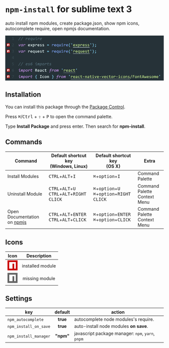 # `npm-install` for sublime text 3
auto install npm modules, create package.json, show npm icons, autocomplete require, open npmjs documentation.

![preview](https://raw.githubusercontent.com/fcannizzaro/npm-install/master/npm-install.png)

## Installation

You can install this package through the [Package Control](https://packagecontrol.io/packages/npm-install).

Press <kbd>⌘</kbd>/<kbd>Ctrl</kbd> + <kbd>⇧</kbd> + <kbd>P</kbd> to open the command palette.

Type **Install Package** and press enter. Then search for **npm-install**.

## Commands

|           Command           | Default shortcut key<br>(Windows, Linux) | Default shortcut key<br>(OS X) | Extra
|---------------------------|-------------------------------------|---------------------------|---------------------------|
|Install Modules |<kbd>CTRL</kbd>+<kbd>ALT</kbd>+<kbd>I</kbd>|<kbd>⌘</kbd>+<kbd>option</kbd>+<kbd>I</kbd>| Command Palette
|Uninstall Module|<kbd>CTRL</kbd>+<kbd>ALT</kbd>+<kbd>U</kbd><br><kbd>CTRL</kbd>+<kbd>ALT</kbd>+<kbd>RIGHT CLICK</kbd>|<kbd>⌘</kbd>+<kbd>option</kbd>+<kbd>U</kbd><br><kbd>⌘</kbd>+<kbd>option</kbd>+<kbd>RIGHT CLICK</kbd>| Command Palette<br>Context Menu
|Open Documentation on [npmjs](https://www.npmjs.com)|<kbd>CTRL</kbd>+<kbd>ALT</kbd>+<kbd>ENTER</kbd><br><kbd>CTRL</kbd>+<kbd>ALT</kbd>+<kbd>CLICK</kbd>|<kbd>⌘</kbd>+<kbd>option</kbd>+<kbd>ENTER</kbd><br><kbd>⌘</kbd>+<kbd>option</kbd>+<kbd>CLICK</kbd>| Command Palette<br>Context Menu

## Icons
| Icon |    Description   |
|:----:|:----------------:|
| ![on](https://raw.githubusercontent.com/fcannizzaro/npm-install/master/icon-on.png)   | installed module |
| ![off](https://raw.githubusercontent.com/fcannizzaro/npm-install/master/icon-off.png) |  missing module  |

## Settings

|         key           |    default    |                        action                     |
|-----------------------|:-------------:|---------------------------------------------------|
| `npm_autocomplete`    |   **true**    | autocomplete node modules's require.              |
| `npm_install_on_save` |   **true**    | auto-install node modules **on save**.            |
| `npm_install_manager` |   **"npm"**   | javascript package manager: `npm`, `yarn`, `pnpm` |
